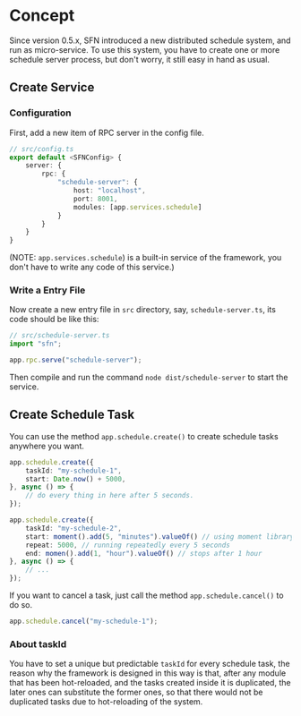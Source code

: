 <!-- title: Schedule; order: 17 -->
# Concept

Since version 0.5.x, SFN introduced a new distributed schedule system, and run 
as micro-service. To use this system, you have to create one or more schedule 
server process, but don't worry, it still easy in hand as usual.

## Create Service

### Configuration

First, add a new item of RPC server in the config file.

```typescript
// src/config.ts
export default <SFNConfig> {
    server: {
        rpc: {
            "schedule-server": {
                host: "localhost",
                port: 8001,
                modules: [app.services.schedule]
            }
        }
    }
}
```

(NOTE: `app.services.schedule`) is a built-in service of the framework, you 
don't have to write any code of this service.)

### Write a Entry File

Now create a new entry file in `src` directory, say, `schedule-server.ts`, its
code should be like this:

```typescript
// src/schedule-server.ts
import "sfn";

app.rpc.serve("schedule-server");
```

Then compile and run the command `node dist/schedule-server` to start the 
service.

## Create Schedule Task

You can use the method `app.schedule.create()` to create schedule tasks anywhere
you want.

```typescript
app.schedule.create({
    taskId: "my-schedule-1",
    start: Date.now() + 5000,
}, async () => {
    // do every thing in here after 5 seconds.
});

app.schedule.create({
    taskId: "my-schedule-2",
    start: moment().add(5, "minutes").valueOf() // using moment library
    repeat: 5000, // running repeatedly every 5 seconds
    end: momen().add(1, "hour").valueOf() // stops after 1 hour
}, async () => {
    // ...
});
```

If you want to cancel a task, just call the method `app.schedule.cancel()` to do
so.

```typescript
app.schedule.cancel("my-schedule-1");
```

### About taskId

You have to set a unique but predictable `taskId` for every schedule task, the 
reason why the framework is designed in this way is that, after any module that
has been hot-reloaded, and the tasks created inside it is duplicated, the later
ones can substitute the former ones, so that there would not be duplicated tasks 
due to hot-reloading of the system. 